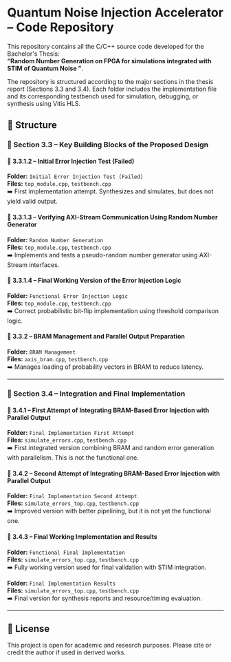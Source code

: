 # Quantum Noise Injection Accelerator – Code Repository

This repository contains all the C/C++ source code developed for the Bachelor's Thesis:  
**“Random Number Generation on FPGA for simulations integrated with STIM of Quantum Noise ”**.

The repository is structured according to the major sections in the thesis report (Sections 3.3 and 3.4). Each folder includes the implementation file and its corresponding testbench used for simulation, debugging, or synthesis using Vitis HLS.

## 📁 Structure 

### 📌 Section 3.3 – Key Building Blocks of the Proposed Design

#### 🔹 3.3.1.2 – Initial Error Injection Test (Failed)
**Folder:** `Initial Error Injection Test (Failed)`  
**Files:** `top_module.cpp`, `testbench.cpp`  
➡️ First implementation attempt. Synthesizes and simulates, but does not yield valid output. 

#### 🔹 3.3.1.3 – Verifying AXI-Stream Communication Using Random Number Generator  
**Folder:** `Random Number Generation`  
**Files:** `top_module.cpp`, `testbench.cpp`  
➡️ Implements and tests a pseudo-random number generator using AXI-Stream interfaces.

#### 🔹 3.3.1.4 – Final Working Version of the Error Injection Logic  
**Folder:** `Functional Error Injection Logic`  
**Files:** `top_module.cpp`, `testbench.cpp`  
➡️ Correct probabilistic bit-flip implementation using threshold comparison logic.

#### 🔹 3.3.2 – BRAM Management and Parallel Output Preparation  
**Folder:** `BRAM Management`  
**Files:** `axis_bram.cpp`, `testbench.cpp`  
➡️ Manages loading of probability vectors in BRAM to reduce latency.

---

### 📌 Section 3.4 – Integration and Final Implementation

#### 🔹 3.4.1 – First Attempt of Integrating BRAM-Based Error Injection with Parallel Output  
**Folder:** `Final Implementation First Attempt`  
**Files:** `simulate_errors.cpp`, `testbench.cpp`  
➡️ First integrated version combining BRAM and random error generation with parallelism. This is not the functional one.

#### 🔹 3.4.2 – Second Attempt of Integrating BRAM-Based Error Injection with Parallel Output  
**Folder:** `Final Implementation Second Attempt`  
**Files:** `simulate_errors_top.cpp`, `testbench.cpp`  
➡️ Improved version with better pipelining, but it is not yet the functional one.

#### 🔹 3.4.3 – Final Working Implementation and Results  
**Folder:** `Functional Final Implementation`  
**Files:** `simulate_errors_top.cpp`, `testbench.cpp`  
➡️ Fully working version used for final validation with STIM integration.

**Folder:** `Final Implementation Results`  
**Files:** `simulate_errors_top.cpp`, `testbench.cpp`  
➡️ Final version for synthesis reports and resource/timing evaluation.

---


## 🧾 License

This project is open for academic and research purposes. Please cite or credit the author if used in derived works.

